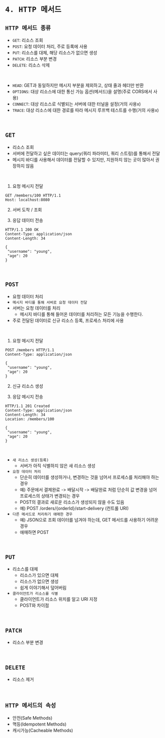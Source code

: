 # `4. HTTP 메서드`

## `HTTP 메서드 종류`

- `GET`: 리소스 조회
- `POST`: 요청 데이터 처리, 주로 등록에 사용
- `PUT`: 리소스를 대체, 해당 리소스가 없으면 생성
- `PATCH`: 리소스 부분 변경
- `DELETE`: 리소스 삭제

<br>

- `HEAD`: GET과 동일하지만 메시지 부분을 제외하고, 상태 줄과 헤더만 반환
- `OPTIONS`: 대상 리소스에 대한 통신 가능 옵션(메서드)을 설명(주로 CORS에서 사용)
- `CONNECT`: 대상 리소스로 식별되는 서버에 대한 터널을 설정(거의 사용x)
- `TRACE`: 대상 리소스에 대한 경로를 따라 메시지 루프백 테스트를 수행(거의 사용x)

<br>

## `GET`

- 리소스 조회
- 서버에 전달하고 싶은 데이터는 query(쿼리 파라미터, 쿼리 스트링)를 통해서 전달
- 메시지 바디를 사용해서 데이터를 전달할 수 있지만, 지원하지 않는 곳이 많아서 권장하지 않음
<br>

1. 요청 메시지 전달
```
GET /members/100 HTTP/1.1
Host: localhost:8080

```

2. 서버 도착 / 조회

3. 응답 데이터 전송
```
HTTP/1.1 200 OK
Content-Type: application/json
Content-Length: 34

{
 "username": "young",
 "age": 20
}
```

<br>

## `POST`

- 요청 데이터 처리
- `메시지 바디를 통해 서버로 요청 데이터 전달`
- 서버는 요청 데이터를 처리
  - 메시지 바디를 통해 들어온 데이터를 처리하는 모든 기능을 수행한다.
- 주로 전달된 데이터로 신규 리소스 등록, 프로세스 처리에 사용
<br>

1. 요청 메시지 전달
```
POST /members HTTP/1.1
Content-Type: application/json

{
 "username": "young",
 "age": 20
}
```

2. 신규 리소스 생성

3. 응답 메시지 전송
```
HTTP/1.1 201 Created
Content-Type: application/json
Content-Length: 34
Location: /members/100

{
 "username": "young",
 "age": 20
}
```
<br>

- `새 리소스 생성(등록)`
  - 서버가 아직 식별하지 않은 새 리소스 생성
- `요청 데이터 처리`
  - 단순히 데이터를 생성하거나, 변경하는 것을 넘어서 프로세스를 처리해야 하는 경우
  - 예) 주문에서 결제완료 -> 배달시작 -> 배달완료 처럼 단순히 값 변경을 넘어 프로세스의 상태가 변경되는 경우
  - POST의 결과로 새로운 리소스가 생성되지 않을 수도 있음
  - 예) POST /orders/{orderId}/start-delivery (컨트롤 URI)
- `다른 메서드로 처리하기 애매한 경우`
  - 예) JSON으로 조회 데이터를 넘겨야 하는데, GET 메서드를 사용하기 어려운 경우
  - 애매하면 POST
 
<br>

## `PUT`

- 리소스를 대체
  - 리소스가 있으면 대체
  - 리소스가 없으면 생성
  - 쉽게 이야기해서 덮어버림
- `클라이언트가 리소스를 식별`
  - 클라이언트가 리소스 위치를 알고 URI 지정
  - POST와 차이점

<br>

## `PATCH`

- 리소스 부분 변경

<br>

## `DELETE`

- 리소스 제거

<br>

## `HTTP 메서드의 속성`

- 안전(Safe Methods)
- 멱등(Idempotent Methods)
- 캐시가능(Cacheable Methods)

